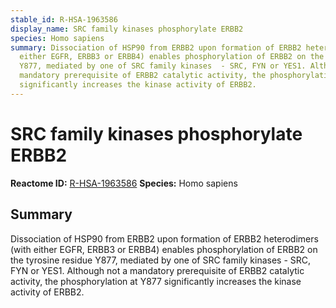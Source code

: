 ```yaml
---
stable_id: R-HSA-1963586
display_name: SRC family kinases phosphorylate ERBB2
species: Homo sapiens
summary: Dissociation of HSP90 from ERBB2 upon formation of ERBB2 heterodimers (with
  either EGFR, ERBB3 or ERBB4) enables phosphorylation of ERBB2 on the tyrosine residue
  Y877, mediated by one of SRC family kinases  - SRC, FYN or YES1. Although not a
  mandatory prerequisite of ERBB2 catalytic activity, the phosphorylation at Y877
  significantly increases the kinase activity of ERBB2.
---
```


# SRC family kinases phosphorylate ERBB2
**Reactome ID:** [R-HSA-1963586](https://reactome.org/content/detail/R-HSA-1963586)
**Species:** Homo sapiens

## Summary

Dissociation of HSP90 from ERBB2 upon formation of ERBB2 heterodimers (with either EGFR, ERBB3 or ERBB4) enables phosphorylation of ERBB2 on the tyrosine residue Y877, mediated by one of SRC family kinases  - SRC, FYN or YES1. Although not a mandatory prerequisite of ERBB2 catalytic activity, the phosphorylation at Y877 significantly increases the kinase activity of ERBB2.
